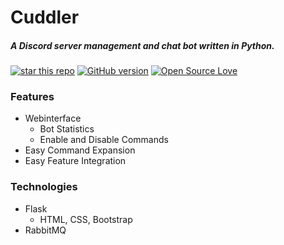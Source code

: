 # Cuddler
 ##### A Discord server management and chat bot written in Python.
[![star this repo](http://githubbadges.com/star.svg?user=juliscrazy&repo=Cuddler&style=flat)](https://github.com/juliscrazy/Cuddler)
[![GitHub version](https://badge.fury.io/gh/juliscrazy%2FCuddler.svg)](https://github.com/juliscrazy/Cuddler/issues)
[![Open Source Love](https://badges.frapsoft.com/os/mit/mit.svg?v=102)](https://github.com/juliscrazy/Cuddler)
 
### Features
 - Webinterface
   - Bot Statistics
   - Enable and Disable Commands
 - Easy Command Expansion
 - Easy Feature Integration
 
### Technologies
 - Flask
   - HTML, CSS, Bootstrap
 - RabbitMQ
